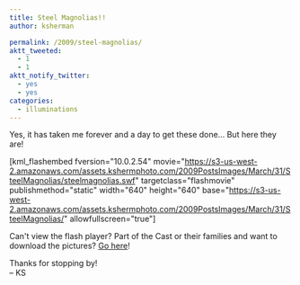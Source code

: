 ```yaml
---
title: Steel Magnolias!!
author: ksherman

permalink: /2009/steel-magnolias/
aktt_tweeted:
  - 1
  - 1
aktt_notify_twitter:
  - yes
  - yes
categories:
  - illuminations
---
```

Yes, it has taken me forever and a day to get these done... But here they are!

[kml_flashembed fversion="10.0.2.54" movie="https://s3-us-west-2.amazonaws.com/assets.kshermphoto.com/2009PostsImages/March/31/SteelMagnolias/steelmagnolias.swf" targetclass="flashmovie" publishmethod="static" width="640" height="640" base="https://s3-us-west-2.amazonaws.com/assets.kshermphoto.com/2009PostsImages/March/31/SteelMagnolias/" allowfullscreen="true"]

Can't view the flash player? Part of the Cast or their families and want to download the pictures? [Go here][1]!

Thanks for stopping by!  
– KS

 [1]: http://gallery.me.com/ksherman_86#100220